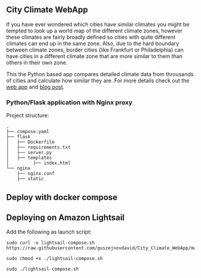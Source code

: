 ## City Climate WebApp

If you have ever wondered which cities have similar climates you might be tempted to look up a world map of the different climate zones, however these climates are fairly broadly defined so cities with quite different climates can end up in the same zone. Also, due to the hard boundary between climate zones, border cities (like Frankfurt or Philadelphia) can have cities in a different climate zone that are more similar to them than others in their own zone. 

This the Python based app compares detailed climate data from throusands of cities and calculate how similar they are. For more details check out the [web app](http://www.david-guszejnov.com/climate_app) and [blog post](https://medium.com/@guszejnov.david/data-science-based-climate-zones-24fd5085d24).

### Python/Flask application with Nginx proxy

Project structure:
```
.
├── compose.yaml
├── flask
│   ├── Dockerfile
│   ├── requirements.txt
│   ├── server.py
│   ├── templates
│         ├── index.html
└── nginx
    ├── nginx.conf
    ├── static
```

## Deploy with docker compose

## Deploying on Amazon Lightsail
Add the following as launch script:
```
sudo curl -o lightsail-compose.sh https://raw.githubusercontent.com/guszejnovdavid/City_Climate_WebApp/main/lightsail_compose.sh

sudo chmod +x ./lightsail-compose.sh

sudo ./lightsail-compose.sh
```

